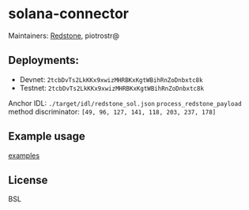 # solana-connector

Maintainers: [Redstone](https://redstone.finance), piotrostr@

## Deployments:

- Devnet: `2tcbDvTs2LkKKx9xwizMHRBKxKgtWBihRnZoDnbxtc8k`
- Testnet: `2tcbDvTs2LkKKx9xwizMHRBKxKgtWBihRnZoDnbxtc8k`

Anchor IDL: `./target/idl/redstone_sol.json`
`process_redstone_payload` method discriminator: `[49, 96, 127, 141, 118, 203, 237, 178]`

## Example usage

[examples](./examples)

## License

BSL
